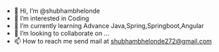 - 👋 Hi, I’m @shubhambhelonde
- 👀 I’m interested in Coding 
- 🌱 I’m currently learning Advance Java,Spring,Springboot,Angular
- 💞️ I’m looking to collaborate on ...
- 📫 How to reach me send mail at shubhambhelonde272@gmail.com

<!---
shubhambhelonde/shubhambhelonde is a ✨ special ✨ repository because its `README.md` (this file) appears on your GitHub profile.
You can click the Preview link to take a look at your changes.
--->
